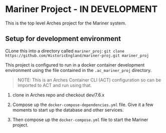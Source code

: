# Mariner Project - IN DEVELOPMENT

This is the top level Arches project for the Mariner system.

## Setup for development environment

CLone this into a directory called `mariner_proj`: `git clone https://github.com/HistoricEngland/mariner-proj.git mariner_proj`

This project is configured to run in a docker container development environment using the file contained in the `.ac_mariner_proj` directory.

> NOTE: This is an Arches Container CLI (ACT) configuration so can be imported to ACT and run using that.

1. clone in Arches repo and checkout dev/7.6.x

1. Compose up the `docker-compose-dependencies.yml` file. Give it a few moments to start up the database and other services.

1. Then compose up the `docker-compose.yml` file to start the Mariner project.
